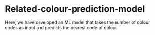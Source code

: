 # Related-colour-prediction-model
Here, we have developed an ML model that takes the number of colour codes as input and predicts the nearest code of colour.
